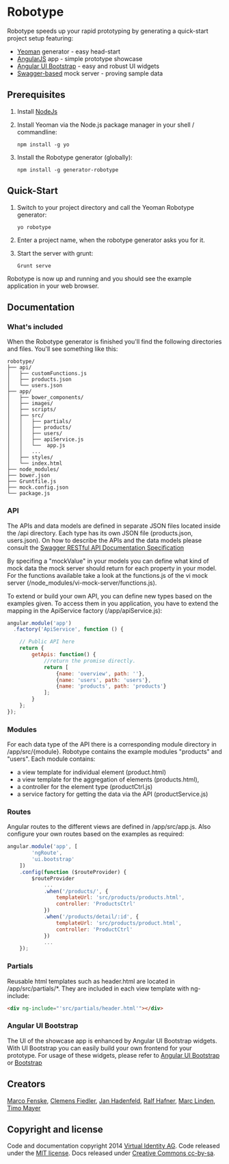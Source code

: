 Robotype
========

Robotype speeds up your rapid prototyping by generating a quick-start project setup featuring:

-	[Yeoman](http://yeoman.io/)</a> generator - easy head-start
-	[AngularJS](https://angularjs.org/) app - simple prototype showcase
-	[Angular UI Bootstrap](http://angular-ui.github.io/bootstrap/) - easy and robust UI widgets
-	[Swagger-based](https://helloreverb.com/developers/swagger) mock server - proving sample data

## Prerequisites

1.	Install [NodeJs](http://nodejs.org)
2.	Install Yeoman via the Node.js package manager in your shell / commandline:

	```shell
	npm install -g yo
	```

3.	Install the Robotype generator (globally):

	```shell
	npm install -g generator-robotype
	```

## Quick-Start

1.	Switch to your project directory and call the Yeoman Robotype generator:

	```shell
	yo robotype
	```

2.	Enter a project name, when the robotype generator asks you for it.

3.	Start the server with grunt:

	```shell
	Grunt serve
	```

Robotype is now up and running and you should see the example application in your web browser.

## Documentation

### What's included

When the Robotype generator is finished you'll find the following directories and files. You'll see something like this:

```
robotype/
├── api/
│   ├── customFunctions.js
│   ├── products.json
│   └── users.json
├── app/
│   ├── bower_components/
│   ├── images/
│   ├── scripts/
│   ├── src/
│   │   ├── partials/
│   │   ├── products/
│   │   ├── users/
│   │   ├── apiService.js
│   │   └──  app.js
│   │   ...
│   ├── styles/
│   └── index.html
├── node_modules/
├── bower.json
├── Gruntfile.js
├── mock.config.json
└── package.js
```

### API
The APIs and data models are defined in separate JSON files located inside the /api directory. Each type has its own JSON file (products.json, users.json).
On how to describe the APIs and the data models please consult the [Swagger RESTful API Documentation Specification](https://github.com/wordnik/swagger-spec/blob/master/versions/1.2.md)

By specifing a "mockValue" in your models you can define what kind of mock data the mock server should return for each property in your model. For the functions available take a look at the functions.js of the vi mock server (/node_modules/vi-mock-server/functions.js).

To extend or build your own API, you can define new types based on the examples given. To access them in you application, you have to extend the mapping in the ApiService factory (/app/apiService.js):
```js
angular.module('app')
  .factory('ApiService', function () {

	// Public API here
	return {
		getApis: function() {
			//return the promise directly.
			return [
				{name: 'overview', path: ''},
				{name: 'users', path: 'users'},
				{name: 'products', path: 'products'}
			];
		}
	};
});
```

### Modules
For each data type of the API there is a corresponding module directory in /app/src/{module}. Robotype contains the example modules "products" and "users". Each module contains:

- a view template for individual element (product.html)
- a view template for the aggregation of elements (products.html),
- a controller for the element type (productCtrl.js)
- a service factory for getting the data via the API (productService.js)

### Routes
Angular routes to the different views are defined in /app/src/app.js. Also configure your own routes based on the examples as required:

```js
angular.module('app', [
		'ngRoute',
		'ui.bootstrap'
	])
	.config(function ($routeProvider) {
		$routeProvider
			...
			.when('/products/', {
				templateUrl: 'src/products/products.html',
				controller: 'ProductsCtrl'
			})
			.when('/products/detail/:id', {
				templateUrl: 'src/products/product.html',
				controller: 'ProductCtrl'
			})
			...
	});
```

### Partials
Reusable html templates such as header.html are located in /app/src/partials/*. They are included in each view template with ng-include:
```html
<div ng-include="'src/partials/header.html'"></div>
```

### Angular UI Bootstrap
The UI of the showcase app is enhanced by Angular UI Bootstrap widgets. With UI Bootstrap you can easily build your own frontend for your prototype.
For usage of these widgets, please refer to [Angular UI Bootstrap](http://angular-ui.github.io/bootstrap/) or [Bootstrap](http://getbootstrap.com/)

## Creators
[Marco Fenske](mailto:marco.fenske@virtual-identity.com), [Clemens Fiedler](mailto:clemens.fiedler@virtual-identity.com), [Jan Hadenfeld](mailto:jan.hadenfeld@virtual-identity.com), [Ralf Hafner](mailto:ralf.hafner@virtual-identity.com), [Marc Linden](mailto:marc.linden@virtual-identity.com), [Timo Mayer](mailto:timo.mayer@virtual-identity.com)


## Copyright and license

Code and documentation copyright 2014 [Virtual Identity AG](http://www.virtual-identity.com). Code released under the [MIT license](License.txt). Docs released under [Creative Commons cc-by-sa](https://creativecommons.org/licenses/by-sa/4.0/).